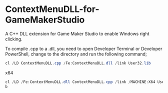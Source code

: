 # ContextMenuDLL-for-GameMakerStudio
A C++ DLL extension for Game Maker Studio to enable Windows right clicking.

To compile .cpp to a .dll, you need to open Developer Terminal or Developer PowerShell, change to the directory and run the following command;

```ps1
cl /LD ContextMenuDLL.cpp /Fe:ContextMenuDLL.dll /link User32.lib
```

x64
```ps1
cl /LD /Fe:ContextMenuDLL.dll ContextMenuDLL.cpp /link /MACHINE:X64 User32.li
b
```

